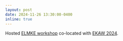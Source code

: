 ```yaml
---
layout: post
date: 2024-11-26 13:30:00-0400
inline: true
---
```

Hosted [ELMKE workshop](https://sites.google.com/view/elmke/program) co-located with [EKAW 2024](https://event.cwi.nl/ekaw2024/program.html).
